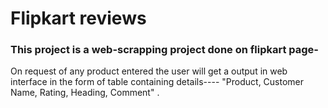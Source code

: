 # Flipkart reviews
### This project is a web-scrapping project done on flipkart page-

On request of any product entered the user will get a output in web interface in the form of table containing details---- "Product, Customer Name, Rating, Heading, Comment" .
